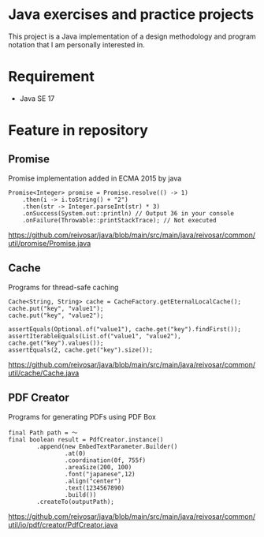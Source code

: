 # Java exercises and practice projects 

This project is a Java implementation of a design methodology and program notation that I am personally interested in.

# Requirement

* Java SE 17

# Feature in repository
## Promise

  Promise implementation added in ECMA 2015 by java
```
Promise<Integer> promise = Promise.resolve(() -> 1)
    .then(i -> i.toString() + "2")
    .then(str -> Integer.parseInt(str) * 3)
    .onSuccess(System.out::println) // Output 36 in your console
    .onFailure(Throwable::printStackTrace); // Not executed
```
https://github.com/reivosar/java/blob/main/src/main/java/reivosar/common/util/promise/Promise.java

## Cache

  Programs for thread-safe caching
```
Cache<String, String> cache = CacheFactory.getEternalLocalCache();
cache.put("key", "value1");
cache.put("key", "value2");

assertEquals(Optional.of("value1"), cache.get("key").findFirst());
assertIterableEquals(List.of("value1", "value2"), cache.get("key").values());
assertEquals(2, cache.get("key").size());
```
https://github.com/reivosar/java/blob/main/src/main/java/reivosar/common/util/cache/Cache.java

## PDF Creator

  Programs for generating PDFs using PDF Box
```
final Path path = ～
final boolean result = PdfCreator.instance()
        .append(new EmbedTextParameter.Builder()
                .at(0)
                .coordination(0f, 755f)
                .areaSize(200, 100)
                .font("japanese",12)
                .align("center")
                .text(1234567890)
                .build())
        .createTo(outputPath);
```
https://github.com/reivosar/java/blob/main/src/main/java/reivosar/common/util/io/pdf/creator/PdfCreator.java
